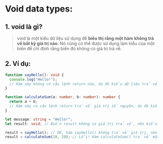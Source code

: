 # Void data types:

## 1. void là gì?

> void là một kiểu dữ liệu sử dụng để **biểu thị rằng một hàm không trả về bất kỳ giá trị nào**. Nó cũng có thể được sử dụng làm kiểu của một biến để chỉ định rằng biến đó không có giá trị trả về.

## 2. Ví dụ:

```ts
function sayHello(): void {
  console.log("Hello!");
  // Hàm này không có câu lệnh return nào, do đó kiểu dữ liệu trả về là void.
}

function calculateSum(a: number, b: number): number {
  return a + b;
  // Hàm này có câu lệnh return trả về giá trị số nguyên, do đó kiểu dữ liệu trả về là number.
}
```

```ts
let message: string = "Hello!";
let result: void; // Biến result không có giá trị trả về, nên kiểu dữ liệu của nó là void.

result = sayHello(); // OK, hàm sayHello() không trả về giá trị, nên result được gán giá trị undefined.
result = calculateSum(10, 20); // Lỗi! Hàm calculateSum() trả về một số, không thể gán vào biến có kiểu void.
```
